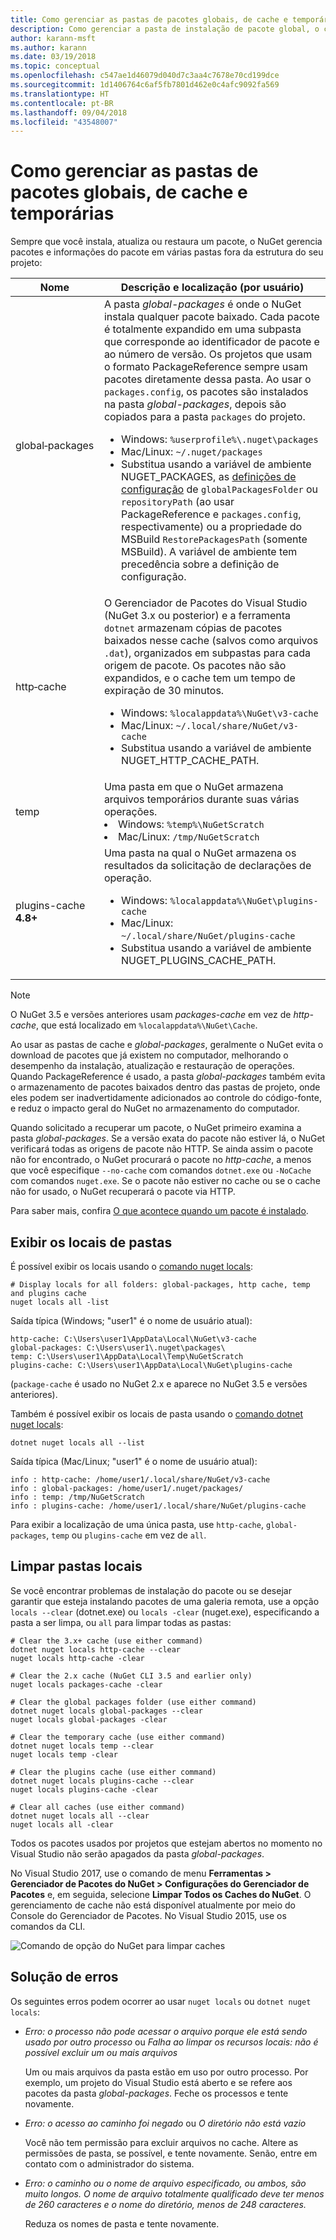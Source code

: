 ```yaml
---
title: Como gerenciar as pastas de pacotes globais, de cache e temporárias no NuGet
description: Como gerenciar a pasta de instalação de pacote global, o cache de pacote e as pastas temporárias que existem em um computador, usados durante a instalação, restauração e atualização de pacotes.
author: karann-msft
ms.author: karann
ms.date: 03/19/2018
ms.topic: conceptual
ms.openlocfilehash: c547ae1d46079d040d7c3aa4c7678e70cd199dce
ms.sourcegitcommit: 1d1406764c6af5fb7801d462e0c4afc9092fa569
ms.translationtype: HT
ms.contentlocale: pt-BR
ms.lasthandoff: 09/04/2018
ms.locfileid: "43548007"
---
```

# <a name="managing-the-global-packages-cache-and-temp-folders"></a>Como gerenciar as pastas de pacotes globais, de cache e temporárias

Sempre que você instala, atualiza ou restaura um pacote, o NuGet gerencia pacotes e informações do pacote em várias pastas fora da estrutura do seu projeto:

| Nome | Descrição e localização (por usuário)|
| --- | --- |
| global&#8209;packages | A pasta *global-packages* é onde o NuGet instala qualquer pacote baixado. Cada pacote é totalmente expandido em uma subpasta que corresponde ao identificador de pacote e ao número de versão. Os projetos que usam o formato PackageReference sempre usam pacotes diretamente dessa pasta. Ao usar o `packages.config`, os pacotes são instalados na pasta *global-packages*, depois são copiados para a pasta `packages` do projeto.<br/><ul><li>Windows: `%userprofile%\.nuget\packages`</li><li>Mac/Linux: `~/.nuget/packages`</li><li>Substitua usando a variável de ambiente NUGET_PACKAGES, as [definições de configuração](../reference/nuget-config-file.md#config-section) de `globalPackagesFolder` ou `repositoryPath` (ao usar PackageReference e `packages.config`, respectivamente) ou a propriedade do MSBuild `RestorePackagesPath` (somente MSBuild). A variável de ambiente tem precedência sobre a definição de configuração.</li></ul> |
| http&#8209;cache | O Gerenciador de Pacotes do Visual Studio (NuGet 3.x ou posterior) e a ferramenta `dotnet` armazenam cópias de pacotes baixados nesse cache (salvos como arquivos `.dat`), organizados em subpastas para cada origem de pacote. Os pacotes não são expandidos, e o cache tem um tempo de expiração de 30 minutos.<br/><ul><li>Windows: `%localappdata%\NuGet\v3-cache`</li><li>Mac/Linux: `~/.local/share/NuGet/v3-cache`</li><li>Substitua usando a variável de ambiente NUGET_HTTP_CACHE_PATH.</li></ul> |
| temp | Uma pasta em que o NuGet armazena arquivos temporários durante suas várias operações.<br/><li>Windows: `%temp%\NuGetScratch`</li><li>Mac/Linux: `/tmp/NuGetScratch`</li></ul> |
| plugins-cache **4.8+** | Uma pasta na qual o NuGet armazena os resultados da solicitação de declarações de operação.<br/><ul><li>Windows: `%localappdata%\NuGet\plugins-cache`</li><li>Mac/Linux: `~/.local/share/NuGet/plugins-cache`</li><li>Substitua usando a variável de ambiente NUGET_PLUGINS_CACHE_PATH.</li></ul> |

> [!Note]
> O NuGet 3.5 e versões anteriores usam *packages-cache* em vez de *http-cache*, que está localizado em `%localappdata%\NuGet\Cache`.

Ao usar as pastas de cache e *global-packages*, geralmente o NuGet evita o download de pacotes que já existem no computador, melhorando o desempenho da instalação, atualização e restauração de operações. Quando PackageReference é usado, a pasta *global-packages* também evita o armazenamento de pacotes baixados dentro das pastas de projeto, onde eles podem ser inadvertidamente adicionados ao controle do código-fonte, e reduz o impacto geral do NuGet no armazenamento do computador.

Quando solicitado a recuperar um pacote, o NuGet primeiro examina a pasta *global-packages*. Se a versão exata do pacote não estiver lá, o NuGet verificará todas as origens de pacote não HTTP. Se ainda assim o pacote não for encontrado, o NuGet procurará o pacote no *http-cache*, a menos que você especifique `--no-cache` com comandos `dotnet.exe` ou `-NoCache` com comandos `nuget.exe`. Se o pacote não estiver no cache ou se o cache não for usado, o NuGet recuperará o pacote via HTTP.

Para saber mais, confira [O que acontece quando um pacote é instalado](ways-to-install-a-package.md#what-happens-when-a-package-is-installed).

## <a name="viewing-folder-locations"></a>Exibir os locais de pastas

É possível exibir os locais usando o [comando nuget locals](../tools/cli-ref-locals.md):

```cli
# Display locals for all folders: global-packages, http cache, temp and plugins cache
nuget locals all -list
```

Saída típica (Windows; "user1" é o nome de usuário atual):

```output
http-cache: C:\Users\user1\AppData\Local\NuGet\v3-cache
global-packages: C:\Users\user1\.nuget\packages\
temp: C:\Users\user1\AppData\Local\Temp\NuGetScratch
plugins-cache: C:\Users\user1\AppData\Local\NuGet\plugins-cache
```

(`package-cache` é usado no NuGet 2.x e aparece no NuGet 3.5 e versões anteriores).

Também é possível exibir os locais de pasta usando o [comando dotnet nuget locals](/dotnet/core/tools/dotnet-nuget-locals):

```cli
dotnet nuget locals all --list
```

Saída típica (Mac/Linux; "user1" é o nome de usuário atual):

```output
info : http-cache: /home/user1/.local/share/NuGet/v3-cache
info : global-packages: /home/user1/.nuget/packages/
info : temp: /tmp/NuGetScratch
info : plugins-cache: /home/user1/.local/share/NuGet/plugins-cache
```

Para exibir a localização de uma única pasta, use `http-cache`, `global-packages`, `temp` ou `plugins-cache` em vez de `all`.

## <a name="clearing-local-folders"></a>Limpar pastas locais

Se você encontrar problemas de instalação do pacote ou se desejar garantir que esteja instalando pacotes de uma galeria remota, use a opção `locals --clear` (dotnet.exe) ou `locals -clear` (nuget.exe), especificando a pasta a ser limpa, ou `all` para limpar todas as pastas:

```cli
# Clear the 3.x+ cache (use either command)
dotnet nuget locals http-cache --clear
nuget locals http-cache -clear

# Clear the 2.x cache (NuGet CLI 3.5 and earlier only)
nuget locals packages-cache -clear

# Clear the global packages folder (use either command)
dotnet nuget locals global-packages --clear
nuget locals global-packages -clear

# Clear the temporary cache (use either command)
dotnet nuget locals temp --clear
nuget locals temp -clear

# Clear the plugins cache (use either command)
dotnet nuget locals plugins-cache --clear
nuget locals plugins-cache -clear

# Clear all caches (use either command)
dotnet nuget locals all --clear
nuget locals all -clear
```

Todos os pacotes usados por projetos que estejam abertos no momento no Visual Studio não serão apagados da pasta *global-packages*.

No Visual Studio 2017, use o comando de menu **Ferramentas > Gerenciador de Pacotes do NuGet > Configurações do Gerenciador de Pacotes** e, em seguida, selecione **Limpar Todos os Caches do NuGet**. O gerenciamento de cache não está disponível atualmente por meio do Console do Gerenciador de Pacotes. No Visual Studio 2015, use os comandos da CLI.

![Comando de opção do NuGet para limpar caches](media/options-clear-caches.png)

## <a name="troubleshooting-errors"></a>Solução de erros

Os seguintes erros podem ocorrer ao usar `nuget locals` ou `dotnet nuget locals`:

- *Erro: o processo não pode acessar o arquivo <package> porque ele está sendo usado por outro processo* ou *Falha ao limpar os recursos locais: não é possível excluir um ou mais arquivos*

    Um ou mais arquivos da pasta estão em uso por outro processo. Por exemplo, um projeto do Visual Studio está aberto e se refere aos pacotes da pasta *global-packages*. Feche os processos e tente novamente.

- *Erro: o acesso ao caminho <path> foi negado* ou *O diretório não está vazio*

    Você não tem permissão para excluir arquivos no cache. Altere as permissões de pasta, se possível, e tente novamente. Senão, entre em contato com o administrador do sistema.

- *Erro: o caminho ou o nome de arquivo especificado, ou ambos, são muito longos. O nome de arquivo totalmente qualificado deve ter menos de 260 caracteres e o nome do diretório, menos de 248 caracteres.*

    Reduza os nomes de pasta e tente novamente.
